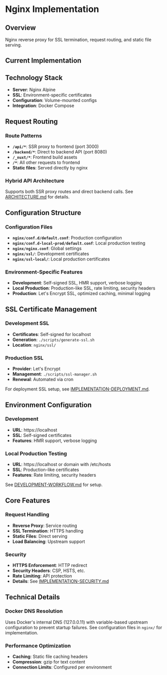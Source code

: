 # Nginx Implementation

## Overview
Nginx reverse proxy for SSL termination, request routing, and static file serving.

## Current Implementation

## Technology Stack
- **Server**: Nginx Alpine
- **SSL**: Environment-specific certificates
- **Configuration**: Volume-mounted configs
- **Integration**: Docker Compose

## Request Routing

### Route Patterns
- **`/api/*`**: SSR proxy to frontend (port 3000)
- **`/backend/*`**: Direct to backend API (port 8080)
- **`/_nuxt/*`**: Frontend build assets
- **`/*`**: All other requests to frontend
- **Static files**: Served directly by nginx

### Hybrid API Architecture
Supports both SSR proxy routes and direct backend calls. See [ARCHITECTURE.md](ARCHITECTURE.md#hybrid-api-architecture) for details.

## Configuration Structure

### Configuration Files
- **`nginx/conf.d/default.conf`**: Production configuration
- **`nginx/conf.d-local-prod/default.conf`**: Local production testing
- **`nginx/nginx.conf`**: Global settings
- **`nginx/ssl/`**: Development certificates
- **`nginx/ssl-local/`**: Local production certificates

### Environment-Specific Features
- **Development**: Self-signed SSL, HMR support, verbose logging
- **Local Production**: Production-like SSL, rate limiting, security headers
- **Production**: Let's Encrypt SSL, optimized caching, minimal logging

## SSL Certificate Management

### Development SSL
- **Certificates**: Self-signed for localhost
- **Generation**: `./scripts/generate-ssl.sh`
- **Location**: `nginx/ssl/`

### Production SSL
- **Provider**: Let's Encrypt
- **Management**: `./scripts/ssl-manager.sh`
- **Renewal**: Automated via cron

For deployment SSL setup, see [IMPLEMENTATION-DEPLOYMENT.md](IMPLEMENTATION-DEPLOYMENT.md#ssl-certificate-setup).

## Environment Configuration

### Development
- **URL**: https://localhost
- **SSL**: Self-signed certificates
- **Features**: HMR support, verbose logging

### Local Production Testing
- **URL**: https://localhost or domain with /etc/hosts
- **SSL**: Production-like certificates
- **Features**: Rate limiting, security headers

See [DEVELOPMENT-WORKFLOW.md](DEVELOPMENT-WORKFLOW.md#local-production-environment) for setup.

## Core Features

### Request Handling
- **Reverse Proxy**: Service routing
- **SSL Termination**: HTTPS handling
- **Static Files**: Direct serving
- **Load Balancing**: Upstream support

### Security
- **HTTPS Enforcement**: HTTP redirect
- **Security Headers**: CSP, HSTS, etc.
- **Rate Limiting**: API protection
- **Details**: See [IMPLEMENTATION-SECURITY.md](IMPLEMENTATION-SECURITY.md#infrastructure-security)

## Technical Details

### Docker DNS Resolution
Uses Docker's internal DNS (127.0.0.11) with variable-based upstream configuration to prevent startup failures. See configuration files in `nginx/` for implementation.

### Performance Optimization
- **Caching**: Static file caching headers
- **Compression**: gzip for text content
- **Connection Limits**: Configured per environment